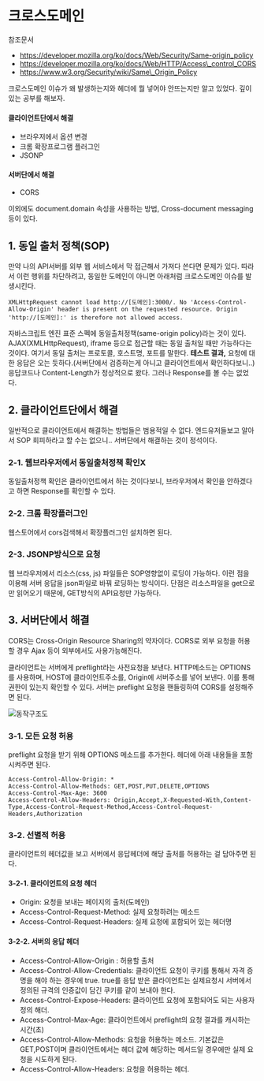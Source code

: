 # 크로스도메인
참조문서

* https://developer.mozilla.org/ko/docs/Web/Security/Same-origin_policy
* https://developer.mozilla.org/ko/docs/Web/HTTP/Access\_control_CORS
* https://www.w3.org/Security/wiki/Same\_Origin_Policy

크로스도메인 이슈가 왜 발생하는지와 헤더에 뭘 넣어야 안뜨는지만 알고 있었다. 깊이 있는 공부를 해보자.

#### 클라이언트단에서 해결
* 브라우저에서 옵션 변경
* 크롬 확장프로그램 플러그인
* JSONP

#### 서버단에서 해결
* CORS

이외에도 document.domain 속성을 사용하는 방법, Cross-document messaging 등이 있다.

## 1. 동일 출처 정책(SOP)
만약 나의 API서버를 외부 웹 서비스에서 막 접근해서 가져다 쓴다면 문제가 있다. 따라서 이런 행위를 차단하려고, 동일한 도메인이 아니면 아래처럼 크로스도메인 이슈를 발생시킨다.

	XMLHttpRequest cannot load http://[도메인]:3000/. No 'Access-Control-Allow-Origin' header is present on the requested resource. Origin 'http://[도메인]:' is therefore not allowed access.

자바스크립트 엔진 표준 스펙에 동일출처정책(same-origin policy)라는 것이 있다. AJAX(XMLHttpRequest), iframe 등으로 접근할 때는 동일 출처일 때만 가능하다는 것이다. 여기서 동일 출처는 프로토콜, 호스트명, 포트를 말한다. **테스트 결과,** 요청에 대한 응답은 오는 듯하다.(서버단에서 검증하는게 아니고 클라이언트에서 확인하다보니..) 응답코드나 Content-Length가 정상적으로 왔다. 그러나 Response를 볼 수는 없었다.

## 2. 클라이언트단에서 해결
일반적으로 클라이언트에서 해결하는 방법들은 범용적일 수 없다. 엔드유저들보고 알아서 SOP 회피하라고 할 수는 없으니.. 서버단에서 해결하는 것이 정석이다.

### 2-1. 웹브라우저에서 동일출처정책 확인X
동일출처정책 확인은 클라이언트에서 하는 것이다보니, 브라우저에서 확인을 안하겠다고 하면 Response를 확인할 수 있다.

### 2-2. 크롬 확장플러그인
웹스토어에서 cors검색해서 확장플러그인 설치하면 된다.

### 2-3. JSONP방식으로 요청
웹 브라우저에서 리소스(css, js) 파일들은 SOP영향없이 로딩이 가능하다. 이런 점을 이용해 서버 응답을 json파일로 바꿔 로딩하는 방식이다. 단점은 리소스파일을 get으로만 읽어오기 때문에, GET방식의 API요청만 가능하다.

## 3. 서버단에서 해결
CORS는 Cross-Origin Resource Sharing의 약자이다. CORS로 외부 요청을 허용할 경우 Ajax 등이 외부에서도 사용가능해진다.

클라이언트는 서버에게 preflight라는 사전요청을 보낸다. HTTP메소드는 OPTIONS를 사용하며, HOST에 클라이언트주소를, Origin에 서버주소를 넣어 보낸다. 이를 통해 권한이 있는지 확인할 수 있다. 서버는 preflight 요청을 핸들링하여 CORS를 설정해주면 된다.

![동작구조도](http://img1.daumcdn.net/thumb/R1920x0/?fname=http%3A%2F%2Fcfile9.uf.tistory.com%2Fimage%2F2395C1335976A96D292432)

### 3-1. 모든 요청 허용
preflight 요청을 받기 위해 OPTIONS 메소드를 추가한다. 헤더에 아래 내용들을 포함시켜주면 된다.

	Access-Control-Allow-Origin: *
	Access-Control-Allow-Methods: GET,POST,PUT,DELETE,OPTIONS
	Access-Control-Max-Age: 3600
	Access-Control-Allow-Headers: Origin,Accept,X-Requested-With,Content-Type,Access-Control-Request-Method,Access-Control-Request-Headers,Authorization

### 3-2. 선별적 허용
클라이언트의 헤더값을 보고 서버에서 응답헤더에 해당 출처를 허용하는 걸 담아주면 된다.

#### 3-2-1. 클라이언트의 요청 헤더
* Origin: 요청을 보내는 페이지의 출처(도메인)
* Access-Control-Request-Method: 실제 요청하려는 메소드
* Access-Control-Request-Headers: 실제 요청에 포함되어 있는 헤더명

#### 3-2-2. 서버의 응답 헤더
* Access-Control-Allow-Origin : 허용할 출처
* Access-Control-Allow-Credentials: 클라이언트 요청이 쿠키를 통해서 자격 증명을 해야 하는 경우에 true. true를 응답 받은 클라이언트는 실제요청시 서버에서 정의된 규격의 인증값이 담긴 쿠키를 같이 보내야 한다.
* Access-Control-Expose-Headers: 클라이언트 요청에 포함되어도 되는 사용자 정의 해더.
* Access-Control-Max-Age: 클라이언트에서 preflight의 요청 결과를 캐시하는 시간(초)
* Access-Control-Allow-Methods: 요청을 허용하는 메소드. 기본값은 GET,POST이며 클라이언트에서는 헤더 값에 해당하는 메서드일 경우에만 실제 요청을 시도하게 된다.
* Access-Control-Allow-Headers: 요청을 허용하는 헤더. 